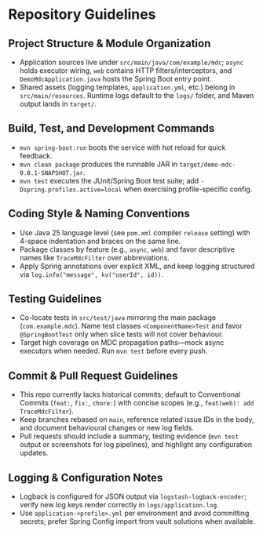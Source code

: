 # Repository Guidelines

## Project Structure & Module Organization
- Application sources live under `src/main/java/com/example/mdc`; `async` holds executor wiring, `web` contains HTTP filters/interceptors, and `DemoMdcApplication.java` hosts the Spring Boot entry point.
- Shared assets (logging templates, `application.yml`, etc.) belong in `src/main/resources`. Runtime logs default to the `logs/` folder, and Maven output lands in `target/`.

## Build, Test, and Development Commands
- `mvn spring-boot:run` boots the service with hot reload for quick feedback.
- `mvn clean package` produces the runnable JAR in `target/demo-mdc-0.0.1-SNAPSHOT.jar`.
- `mvn test` executes the JUnit/Spring Boot test suite; add `-Dspring.profiles.active=local` when exercising profile-specific config.

## Coding Style & Naming Conventions
- Use Java 25 language level (see `pom.xml` compiler `release` setting) with 4-space indentation and braces on the same line.
- Package classes by feature (e.g., `async`, `web`) and favor descriptive names like `TraceMdcFilter` over abbreviations.
- Apply Spring annotations over explicit XML, and keep logging structured via `log.info("message", kv("userId", id))`.

## Testing Guidelines
- Co-locate tests in `src/test/java` mirroring the main package (`com.example.mdc`). Name test classes `<ComponentName>Test` and favor `@SpringBootTest` only when slice tests will not cover behaviour.
- Target high coverage on MDC propagation paths—mock async executors when needed. Run `mvn test` before every push.

## Commit & Pull Request Guidelines
- This repo currently lacks historical commits; default to Conventional Commits (`feat:`, `fix:`, `chore:`) with concise scopes (e.g., `feat(web): add TraceMdcFilter`).
- Keep branches rebased on `main`, reference related issue IDs in the body, and document behavioural changes or new log fields.
- Pull requests should include a summary, testing evidence (`mvn test` output or screenshots for log pipelines), and highlight any configuration updates.

## Logging & Configuration Notes
- Logback is configured for JSON output via `logstash-logback-encoder`; verify new log keys render correctly in `logs/application.log`.
- Use `application-<profile>.yml` per environment and avoid committing secrets; prefer Spring Config import from vault solutions when available.
